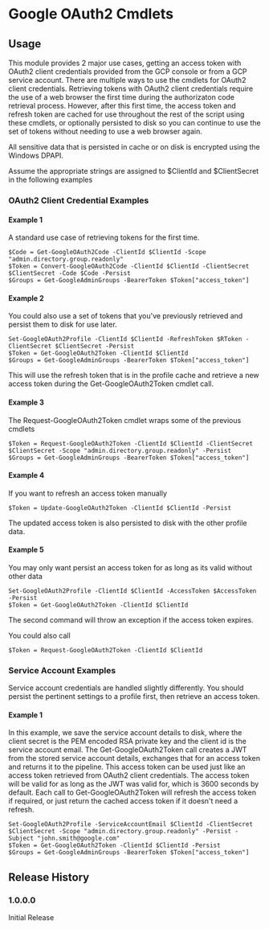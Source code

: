 # Google OAuth2 Cmdlets

## Usage

This module provides 2 major use cases, getting an access token with OAuth2 client credentials provided from the GCP console or
from a GCP service account. There are multiple ways to use the cmdlets for OAuth2 client credentials. Retrieving tokens with OAuth2
client credentials require the use of a web browser the first time during the authorizaton code retrieval process. However, after this
first time, the access token and refresh token are cached for use throughout the rest of the script using these cmdlets, or optionally
persisted to disk so you can continue to use the set of tokens without needing to use a web browser again.

All sensitive data that is persisted in cache or on disk is encrypted using the Windows DPAPI.

Assume the appropriate strings are assigned to $ClientId and $ClientSecret in the following examples

### OAuth2 Client Credential Examples

#### Example 1
A standard use case of retrieving tokens for the first time.

    $Code = Get-GoogleOAuth2Code -ClientId $ClientId -Scope "admin.directory.group.readonly"
	$Token = Convert-GoogleOAuth2Code -ClientId $ClientId -ClientSecret $ClientSecret -Code $Code -Persist
	$Groups = Get-GoogleAdminGroups -BearerToken $Token["access_token"]

#### Example 2
You could also use a set of tokens that you've previously retrieved and persist them to disk for use later.

	Set-GoogleOAuth2Profile -ClientId $ClientId -RefreshToken $RToken -ClientSecret $ClientSecret -Persist
	$Token = Get-GoogleOAuth2Token -ClientId $ClientId
	$Groups = Get-GoogleAdminGroups -BearerToken $Token["access_token"]

This will use the refresh token that is in the profile cache and retrieve a new access token during the Get-GoogleOAuth2Token cmdlet call.

#### Example 3
The Request-GoogleOAuth2Token cmdlet wraps some of the previous cmdlets

    $Token = Request-GoogleOAuth2Token -ClientId $ClientId -ClientSecret $ClientSecret -Scope "admin.directory.group.readonly" -Persist
	$Groups = Get-GoogleAdminGroups -BearerToken $Token["access_token"]

#### Example 4
If you want to refresh an access token manually

    $Token = Update-GoogleOAuth2Token -ClientId $ClientId -Persist

The updated access token is also persisted to disk with the other profile data.

#### Example 5
You may only want persist an access token for as long as its valid without other data

    Set-GoogleOAuth2Profile -ClientId $ClientId -AccessToken $AccessToken -Persist
	$Token = Get-GoogleOAuth2Token -ClientId $ClientId

The second command will throw an exception if the access token expires.

You could also call

	$Token = Request-GoogleOAuth2Token -ClientId $ClientId

### Service Account Examples

Service account credentials are handled slightly differently. You should persist the pertinent settings to a profile first, then
retrieve an access token.

#### Example 1

In this example, we save the service account details to disk, where the client secret is the PEM encoded RSA private key and 
the client id is the service account email. The Get-GoogleOAuth2Token call creates a JWT from the stored service account details,
exchanges that for an access token and returns it to the pipeline. This access token can be used just like an access token retrieved
from OAuth2 client credentials. The access token will be valid for as long as the JWT was valid for, which is 3600 seconds by default.
Each call to Get-GoogleOAuth2Token will refresh the access token if required, or just return the cached access token if it doesn't need
a refresh.

	Set-GoogleOAuth2Profile -ServiceAccountEmail $ClientId -ClientSecret $ClientSecret -Scope "admin.directory.group.readonly" -Persist -Subject "john.smith@google.com"
	$Token = Get-GoogleOAuth2Token -ClientId $ClientId -Persist
	$Groups = Get-GoogleAdminGroups -BearerToken $Token["access_token"]

## Release History

### 1.0.0.0
Initial Release
